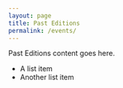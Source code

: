```yaml
---
layout: page
title: Past Editions
permalink: /events/
---
```


Past Editions content goes here.

- A list item
- Another list item